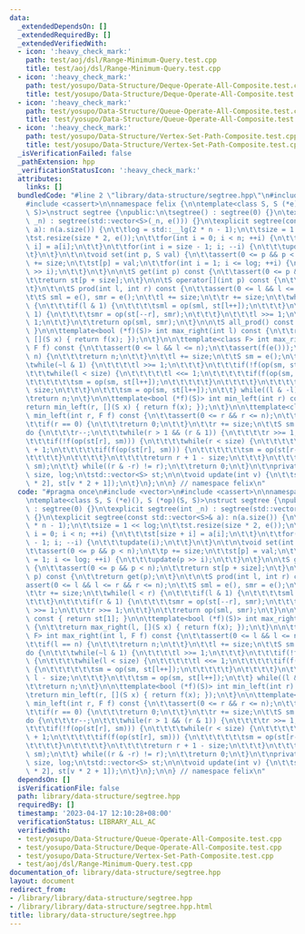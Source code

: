 ```yaml
---
data:
  _extendedDependsOn: []
  _extendedRequiredBy: []
  _extendedVerifiedWith:
  - icon: ':heavy_check_mark:'
    path: test/aoj/dsl/Range-Minimum-Query.test.cpp
    title: test/aoj/dsl/Range-Minimum-Query.test.cpp
  - icon: ':heavy_check_mark:'
    path: test/yosupo/Data-Structure/Deque-Operate-All-Composite.test.cpp
    title: test/yosupo/Data-Structure/Deque-Operate-All-Composite.test.cpp
  - icon: ':heavy_check_mark:'
    path: test/yosupo/Data-Structure/Queue-Operate-All-Composite.test.cpp
    title: test/yosupo/Data-Structure/Queue-Operate-All-Composite.test.cpp
  - icon: ':heavy_check_mark:'
    path: test/yosupo/Data-Structure/Vertex-Set-Path-Composite.test.cpp
    title: test/yosupo/Data-Structure/Vertex-Set-Path-Composite.test.cpp
  _isVerificationFailed: false
  _pathExtension: hpp
  _verificationStatusIcon: ':heavy_check_mark:'
  attributes:
    links: []
  bundledCode: "#line 2 \"library/data-structure/segtree.hpp\"\n#include <vector>\n\
    #include <cassert>\n\nnamespace felix {\n\ntemplate<class S, S (*e)(), S (*op)(S,\
    \ S)>\nstruct segtree {\npublic:\n\tsegtree() : segtree(0) {}\n\texplicit segtree(int\
    \ _n) : segtree(std::vector<S>(_n, e())) {}\n\texplicit segtree(const std::vector<S>&\
    \ a): n(a.size()) {\n\t\tlog = std::__lg(2 * n - 1);\n\t\tsize = 1 << log;\n\t\
    \tst.resize(size * 2, e());\n\t\tfor(int i = 0; i < n; ++i) {\n\t\t\tst[size +\
    \ i] = a[i];\n\t\t}\n\t\tfor(int i = size - 1; i; --i) {\n\t\t\tupdate(i);\n\t\
    \t}\n\t}\n\t\n\tvoid set(int p, S val) {\n\t\tassert(0 <= p && p < n);\n\t\tp\
    \ += size;\n\t\tst[p] = val;\n\t\tfor(int i = 1; i <= log; ++i) {\n\t\t\tupdate(p\
    \ >> i);\n\t\t}\n\t}\n\n\tS get(int p) const {\n\t\tassert(0 <= p && p < n);\n\
    \t\treturn st[p + size];\n\t}\n\n\tS operator[](int p) const {\n\t\treturn get(p);\n\
    \t}\n\t\n\tS prod(int l, int r) const {\n\t\tassert(0 <= l && l <= r && r <= n);\n\
    \t\tS sml = e(), smr = e();\n\t\tl += size;\n\t\tr += size;\n\t\twhile(l < r)\
    \ {\n\t\t\tif(l & 1) {\n\t\t\t\tsml = op(sml, st[l++]);\n\t\t\t}\n\t\t\tif(r &\
    \ 1) {\n\t\t\t\tsmr = op(st[--r], smr);\n\t\t\t}\n\t\t\tl >>= 1;\n\t\t\tr >>=\
    \ 1;\n\t\t}\n\t\treturn op(sml, smr);\n\t}\n\n\tS all_prod() const { return st[1];\
    \ }\n\n\ttemplate<bool (*f)(S)> int max_right(int l) const {\n\t\treturn max_right(l,\
    \ [](S x) { return f(x); });\n\t}\n\n\ttemplate<class F> int max_right(int l,\
    \ F f) const {\n\t\tassert(0 <= l && l <= n);\n\t\tassert(f(e()));\n\t\tif(l ==\
    \ n) {\n\t\t\treturn n;\n\t\t}\n\t\tl += size;\n\t\tS sm = e();\n\t\tdo {\n\t\t\
    \twhile(~l & 1) {\n\t\t\t\tl >>= 1;\n\t\t\t}\n\t\t\tif(!f(op(sm, st[l]))) {\n\t\
    \t\t\twhile(l < size) {\n\t\t\t\t\tl <<= 1;\n\t\t\t\t\tif(f(op(sm, st[l]))) {\n\
    \t\t\t\t\t\tsm = op(sm, st[l++]);\n\t\t\t\t\t}\n\t\t\t\t}\n\t\t\t\treturn l -\
    \ size;\n\t\t\t}\n\t\t\tsm = op(sm, st[l++]);\n\t\t} while((l & -l) != l);\n\t\
    \treturn n;\n\t}\n\n\ttemplate<bool (*f)(S)> int min_left(int r) const {\n\t\t\
    return min_left(r, [](S x) { return f(x); });\n\t}\n\n\ttemplate<class F> int\
    \ min_left(int r, F f) const {\n\t\tassert(0 <= r && r <= n);\n\t\tassert(f(e()));\n\
    \t\tif(r == 0) {\n\t\t\treturn 0;\n\t\t}\n\t\tr += size;\n\t\tS sm = e();\n\t\t\
    do {\n\t\t\tr--;\n\t\t\twhile(r > 1 && (r & 1)) {\n\t\t\t\tr >>= 1;\n\t\t\t}\n\
    \t\t\tif(!f(op(st[r], sm))) {\n\t\t\t\twhile(r < size) {\n\t\t\t\t\tr = r * 2\
    \ + 1;\n\t\t\t\t\tif(f(op(st[r], sm))) {\n\t\t\t\t\t\tsm = op(st[r--], sm);\n\t\
    \t\t\t\t}\n\t\t\t\t}\n\t\t\t\treturn r + 1 - size;\n\t\t\t}\n\t\t\tsm = op(st[r],\
    \ sm);\n\t\t} while((r & -r) != r);\n\t\treturn 0;\n\t}\n\t\nprivate:\n\tint n,\
    \ size, log;\n\tstd::vector<S> st;\n\n\tvoid update(int v) {\n\t\tst[v] = op(st[v\
    \ * 2], st[v * 2 + 1]);\n\t}\n};\n\n} // namespace felix\n"
  code: "#pragma once\n#include <vector>\n#include <cassert>\n\nnamespace felix {\n\
    \ntemplate<class S, S (*e)(), S (*op)(S, S)>\nstruct segtree {\npublic:\n\tsegtree()\
    \ : segtree(0) {}\n\texplicit segtree(int _n) : segtree(std::vector<S>(_n, e()))\
    \ {}\n\texplicit segtree(const std::vector<S>& a): n(a.size()) {\n\t\tlog = std::__lg(2\
    \ * n - 1);\n\t\tsize = 1 << log;\n\t\tst.resize(size * 2, e());\n\t\tfor(int\
    \ i = 0; i < n; ++i) {\n\t\t\tst[size + i] = a[i];\n\t\t}\n\t\tfor(int i = size\
    \ - 1; i; --i) {\n\t\t\tupdate(i);\n\t\t}\n\t}\n\t\n\tvoid set(int p, S val) {\n\
    \t\tassert(0 <= p && p < n);\n\t\tp += size;\n\t\tst[p] = val;\n\t\tfor(int i\
    \ = 1; i <= log; ++i) {\n\t\t\tupdate(p >> i);\n\t\t}\n\t}\n\n\tS get(int p) const\
    \ {\n\t\tassert(0 <= p && p < n);\n\t\treturn st[p + size];\n\t}\n\n\tS operator[](int\
    \ p) const {\n\t\treturn get(p);\n\t}\n\t\n\tS prod(int l, int r) const {\n\t\t\
    assert(0 <= l && l <= r && r <= n);\n\t\tS sml = e(), smr = e();\n\t\tl += size;\n\
    \t\tr += size;\n\t\twhile(l < r) {\n\t\t\tif(l & 1) {\n\t\t\t\tsml = op(sml, st[l++]);\n\
    \t\t\t}\n\t\t\tif(r & 1) {\n\t\t\t\tsmr = op(st[--r], smr);\n\t\t\t}\n\t\t\tl\
    \ >>= 1;\n\t\t\tr >>= 1;\n\t\t}\n\t\treturn op(sml, smr);\n\t}\n\n\tS all_prod()\
    \ const { return st[1]; }\n\n\ttemplate<bool (*f)(S)> int max_right(int l) const\
    \ {\n\t\treturn max_right(l, [](S x) { return f(x); });\n\t}\n\n\ttemplate<class\
    \ F> int max_right(int l, F f) const {\n\t\tassert(0 <= l && l <= n);\n\t\tassert(f(e()));\n\
    \t\tif(l == n) {\n\t\t\treturn n;\n\t\t}\n\t\tl += size;\n\t\tS sm = e();\n\t\t\
    do {\n\t\t\twhile(~l & 1) {\n\t\t\t\tl >>= 1;\n\t\t\t}\n\t\t\tif(!f(op(sm, st[l])))\
    \ {\n\t\t\t\twhile(l < size) {\n\t\t\t\t\tl <<= 1;\n\t\t\t\t\tif(f(op(sm, st[l])))\
    \ {\n\t\t\t\t\t\tsm = op(sm, st[l++]);\n\t\t\t\t\t}\n\t\t\t\t}\n\t\t\t\treturn\
    \ l - size;\n\t\t\t}\n\t\t\tsm = op(sm, st[l++]);\n\t\t} while((l & -l) != l);\n\
    \t\treturn n;\n\t}\n\n\ttemplate<bool (*f)(S)> int min_left(int r) const {\n\t\
    \treturn min_left(r, [](S x) { return f(x); });\n\t}\n\n\ttemplate<class F> int\
    \ min_left(int r, F f) const {\n\t\tassert(0 <= r && r <= n);\n\t\tassert(f(e()));\n\
    \t\tif(r == 0) {\n\t\t\treturn 0;\n\t\t}\n\t\tr += size;\n\t\tS sm = e();\n\t\t\
    do {\n\t\t\tr--;\n\t\t\twhile(r > 1 && (r & 1)) {\n\t\t\t\tr >>= 1;\n\t\t\t}\n\
    \t\t\tif(!f(op(st[r], sm))) {\n\t\t\t\twhile(r < size) {\n\t\t\t\t\tr = r * 2\
    \ + 1;\n\t\t\t\t\tif(f(op(st[r], sm))) {\n\t\t\t\t\t\tsm = op(st[r--], sm);\n\t\
    \t\t\t\t}\n\t\t\t\t}\n\t\t\t\treturn r + 1 - size;\n\t\t\t}\n\t\t\tsm = op(st[r],\
    \ sm);\n\t\t} while((r & -r) != r);\n\t\treturn 0;\n\t}\n\t\nprivate:\n\tint n,\
    \ size, log;\n\tstd::vector<S> st;\n\n\tvoid update(int v) {\n\t\tst[v] = op(st[v\
    \ * 2], st[v * 2 + 1]);\n\t}\n};\n\n} // namespace felix\n"
  dependsOn: []
  isVerificationFile: false
  path: library/data-structure/segtree.hpp
  requiredBy: []
  timestamp: '2023-04-17 12:10:28+08:00'
  verificationStatus: LIBRARY_ALL_AC
  verifiedWith:
  - test/yosupo/Data-Structure/Queue-Operate-All-Composite.test.cpp
  - test/yosupo/Data-Structure/Deque-Operate-All-Composite.test.cpp
  - test/yosupo/Data-Structure/Vertex-Set-Path-Composite.test.cpp
  - test/aoj/dsl/Range-Minimum-Query.test.cpp
documentation_of: library/data-structure/segtree.hpp
layout: document
redirect_from:
- /library/library/data-structure/segtree.hpp
- /library/library/data-structure/segtree.hpp.html
title: library/data-structure/segtree.hpp
---
```

